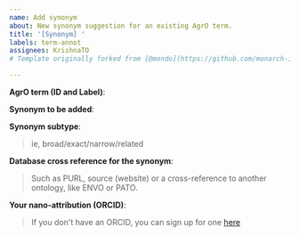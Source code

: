 ```yaml
---
name: Add synonym
about: New synonym suggestion for an existing AgrO term.
title: '[Synonym] '
labels: term-annot
assignees: KrishnaTO
# Template originally forked from [@mondo](https://github.com/monarch-initiative/mondo/tree/master/.github/ISSUE_TEMPLATE)

---
```


**AgrO term (ID and Label)**: 

**Synonym to be added**: 

**Synonym subtype**: 
> ie, broad/exact/narrow/related

**Database cross reference for the synonym**: 
> Such as PURL, source (website) or a cross-reference to another ontology, like ENVO or PATO.

**Your nano-attribution (ORCID)**: 
> If you don't have an ORCID, you can sign up for one [here](https://orcid.org/)
